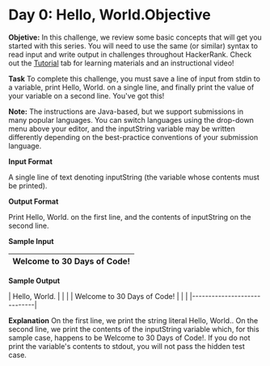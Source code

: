 # Day 0: Hello, World.Objective

**Objetive:**
In this challenge, we review some basic concepts that will get you started with this series. You will need to use the same (or similar) syntax to read input and write output in challenges throughout HackerRank. Check out the [Tutorial](https://www.hackerrank.com/challenges/30-hello-world/tutorial) tab for learning materials and an instructional video!

**Task**
To complete this challenge, you must save a line of input from stdin to a variable, print Hello, World. on a single line, and finally print the value of your variable on a second line.
You've got this!

**Note:** The instructions are Java-based, but we support submissions in many popular languages. You can switch languages using the drop-down menu above your editor, and the inputString variable may be written differently depending on the best-practice conventions of your submission language.

**Input Format**

A single line of text denoting inputString (the variable whose contents must be printed).

**Output Format**

Print Hello, World. on the first line, and the contents of inputString on the second line.

**Sample Input**

| Welcome to 30 Days of Code! |
|--|

**Sample Output**

| Hello, World.               |
|                             |
| Welcome to 30 Days of Code! |
|                             |
|-----------------------------|

**Explanation**
On the first line, we print the string literal Hello, World.. On the second line, we print the contents of the inputString variable which, for this sample case, happens to be Welcome to 30 Days of Code!. If you do not print the variable's contents to stdout, you will not pass the hidden test case.
